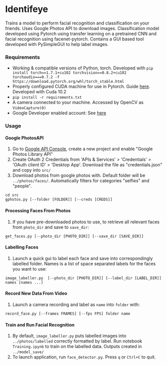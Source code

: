 # Identifeye
Trains a model to perform facial recognition and classification on your friends. 
Uses Google Photos API to download images.
Classification model developed using Pytorch using transfer learning on a pretrained CNN and facial recognition using facenet-pytorch.
Contains a GUI based tool developed with PySimpleGUI to help label images.

### Requirements
 - Working & compatible versions of Python, torch. Developed with `pip install torch==1.7.1+cu102 torchvision==0.8.2+cu102 torchaudio===0.7.2 -f https://download.pytorch.org/whl/torch_stable.html`
 - Properly configured CUDA machine for use in Pytorch. Guide [here](https://medium.datadriveninvestor.com/installing-pytorch-and-tensorflow-with-cuda-enabled-gpu-f747e6924779). Developed with Cuda 10.2
 - `pip install -r requirements.txt`
 - A camera connected to your machine. Accessed by OpenCV as `VideoCapture(0)`
 - Google Developer enabled account: See [here](https://developers.google.com/)
 
### Usage
#### Google PhotosAPI
 1. Go to [Google API Console](https://console.developers.google.com/apis/library),  create a new project and enable "Google Photos Library API"
 2. Create OAuth 2 Credentials from 'APIs & Services' > 'Credentials' > 'OAuth client ID' > 'Desktop App'. Download the file as "credentials.json" and copy into `src/`
 3. Download photos from google photos with. Default folder will be `../photos/faces/`. Automatically filters for categories "selfies" and "people". 
 ```
 cd src
 gphotos.py [--folder [FOLDER]] [--creds [CREDS]]
 ```
#### Processing Faces From Photos
 1. If you have pre-downloaded photos to use, to retrieve all relevant faces from `photo_dir` and save to `save_dir`:
 ```
 get_faces.py [--photo_dir [PHOTO_DIR]] [--save_dir [SAVE_DIR]]
 ```
#### Labelling Faces
 1.  Launch a quick gui to label each face and save into correspondingly labelled folder. Names is a list of space separated labels for the faces you want to use:
 ```
 image_labeller.py  [--photo_dir [PHOTO_DIR]] [--label_dir [LABEL_DIR]] names [names ...]
 ```
#### Record New Data From Video
 1. Launch a camera recording and label as `name` into `folder` with:
 ```
 record_face.py [--frames FRAMES] [--fps FPS] folder name
 ```
#### Train and Run Facial Recognition
 1. By default, `image_labeller.py` puts labelled images into `../photos/labelled` correctly formatted by label. Run notebook `Training.ipynb` to train on the labelled data. Outputs created in `../model_save/`
 2. To launch application, run `face_detector.py`. Press `q` or `Ctrl+C` to quit. 
 
 
